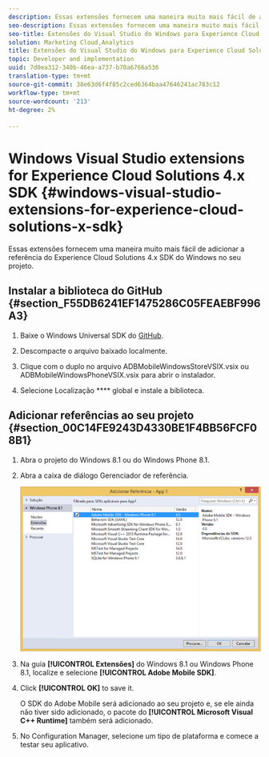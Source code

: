 ```yaml
---
description: Essas extensões fornecem uma maneira muito mais fácil de adicionar a referência do Experience Cloud Solutions 4.x SDK do Windows no seu projeto.
seo-description: Essas extensões fornecem uma maneira muito mais fácil de adicionar a referência do Experience Cloud Solutions 4.x SDK do Windows no seu projeto.
seo-title: Extensões do Visual Studio do Windows para Experience Cloud Solutions 4.x SDK
solution: Marketing Cloud,Analytics
title: Extensões do Visual Studio do Windows para Experience Cloud Solutions 4.x SDK
topic: Developer and implementation
uuid: 7d0ea312-340b-46ea-a737-b70a6766a536
translation-type: tm+mt
source-git-commit: 38e63d6f4f85c2ced6364baa47646241ac783c12
workflow-type: tm+mt
source-wordcount: '213'
ht-degree: 2%

---
```



# Windows Visual Studio extensions for Experience Cloud Solutions 4.x SDK {#windows-visual-studio-extensions-for-experience-cloud-solutions-x-sdk}

Essas extensões fornecem uma maneira muito mais fácil de adicionar a referência do Experience Cloud Solutions 4.x SDK do Windows no seu projeto.

## Instalar a biblioteca do GitHub {#section_F55DB6241EF1475286C05FEAEBF996A3}

1. Baixe o Windows Universal SDK do [GitHub](https://github.com/Adobe-Marketing-Cloud/mobile-services/releases).
1. Descompacte o arquivo baixado localmente.
1. Clique com o duplo no arquivo ADBMobileWindowsStoreVSIX.vsix ou ADBMobileWindowsPhoneVSIX.vsix para abrir o instalador.

1. Selecione Localização **** global e instale a biblioteca.

## Adicionar referências ao seu projeto {#section_00C14FE9243D4330BE1F4BB56FCF08B1}

1. Abra o projeto do Windows 8.1 ou do Windows Phone 8.1.
1. Abra a caixa de diálogo Gerenciador de referência.

   ![](assets/ref_manager.png)

1. Na guia **[!UICONTROL Extensões]** do Windows 8.1 ou Windows Phone 8.1, localize e selecione **[!UICONTROL Adobe Mobile SDK]**.
1. Click **[!UICONTROL OK]** to save it.

   O SDK do Adobe Mobile será adicionado ao seu projeto e, se ele ainda não tiver sido adicionado, o pacote do **[!UICONTROL Microsoft Visual C++ Runtime]** também será adicionado.

1. No Configuration Manager, selecione um tipo de plataforma e comece a testar seu aplicativo.

